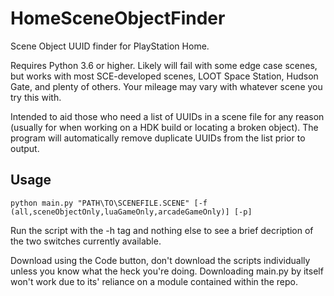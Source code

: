 # HomeSceneObjectFinder
Scene Object UUID finder for PlayStation Home.

Requires Python 3.6 or higher. Likely will fail with some edge case scenes, but works with most SCE-developed scenes, LOOT Space Station, Hudson Gate, and plenty of others. Your mileage may vary with whatever scene you try this with.

Intended to aid those who need a list of UUIDs in a scene file for any reason (usually for when working on a HDK build or locating a broken object). The program will automatically remove duplicate UUIDs from the list prior to output.

## Usage
```
python main.py "PATH\TO\SCENEFILE.SCENE" [-f (all,sceneObjectOnly,luaGameOnly,arcadeGameOnly)] [-p]
```
Run the script with the -h tag and nothing else to see a brief decription of the two switches currently available.

Download using the Code button, don't download the scripts individually unless you know what the heck you're doing. Downloading main.py by itself won't work due to its' reliance on a module contained within the repo.
